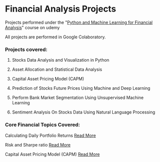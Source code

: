 # Financial Analysis Projects
Projects performed under the "[Python and Machine Learning for Financial Analysis](https://www.udemy.com/course/ml-and-python-in-finance-real-cases-and-practical-solutions/)" course on udemy

All projects are performed in Google Colaboratory.

### Projects covered:

1. Stocks Data Analysis and Visualization in Python

2. Asset Allocation and Statistical Data Analysis

3. Capital Asset Pricing Model (CAPM)

4. Prediction of Stocks Future Prices Using Machine and Deep Learning

5. Perform Bank Market Segmentation Using Unsupervised Machine Learning

6. Sentiment Analysis On Stocks Data Using Natural Language Processing

### Core Financial Topics Covered:

Calculating Daily Portfolio Returns [Read More](https://www.investopedia.com/terms/p/portfolio-return.asp)

Risk and Sharpe ratio [Read More](https://www.investopedia.com/terms/s/sharperatio.asp)

Capital Asset Pricing Model (CAPM) [Read More](https://www.investopedia.com/terms/c/capm.asp)
